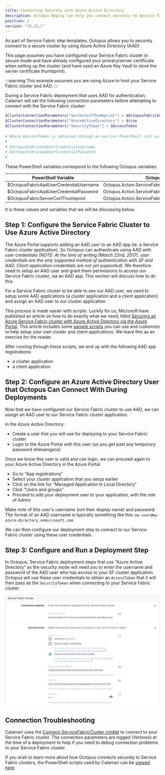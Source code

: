 ```yaml
---
title: Connecting Securely with Azure Active Directory
description: Octopus Deploy can help you connect securely to Service Fabric clusters using Azure Active Directory authentication.
position: 2
version: "[3.13,)"
---
```


As part of Service Fabric step templates, Octopus allows you to securely connect to a secure cluster by using Azure Active Directory (AAD).

This page assumes you have configured your Service Fabric cluster in secure mode and have already configured your primary/server certificate when setting up the cluster (and have used an Azure Key Vault to store the server certificate thumbprint).

:::warning
This example assumes you are using Azure to host your Service Fabric cluster and AAD.
:::

During a Service Fabric deployment that uses AAD for authentication, Calamari will set the following connection parameters before attempting to connect with the Service Fabric cluster:

```powershell
$ClusterConnectionParameters["ServerCertThumbprint"] = $OctopusFabricServerCertThumbprint
$ClusterConnectionParameters["AzureActiveDirectory"] = $true
$ClusterConnectionParameters["SecurityToken"] = $AccessToken

# Where $AccessToken is obtained through an earlier PowerShell call using the following variables:
#
# $OctopusFabricAadUserCredentialUsername
# $OctopusFabricAadUserCredentialPassword
#
```

These PowerShell variables correspond to the following Octopus variables:

| PowerShell Variable                      | Octopus Variable                                       |
| ---------------------------------------- | ------------------------------------------------------ |
| $OctopusFabricAadUserCredentialUsername  | Octopus.Action.ServiceFabric.AadUserCredentialUsername |
| $OctopusFabricAadUserCredentialPassword  | Octopus.Action.ServiceFabric.AadUserCredentialPassword |
| $OctopusFabricServerCertThumbprint       | Octopus.Action.ServiceFabric.ServerCertThumbprint      |

It is these values and variables that we will be discussing below.

## Step 1: Configure the Service Fabric Cluster to Use Azure Active Directory

The Azure Portal supports adding an AAD user to an AAD app (ie. a Service Fabric cluster application). So Octopus can authenticate using AAD with user credentials _(NOTE: At the time of writing (March 22nd, 2017), user credentials are the only supported method of authentication with SF and AAD. Client application credentials are not yet supported)_. We therefore need to setup an AAD user and grant them permissions to access our Service Fabric cluster, via an AAD app. This section will discuss how to do this.

For a Service Fabric cluster to be able to see our AAD user, we need to setup some AAD applications (a _cluster_ application and a _client_ application) and assign an AAD user to our cluster application.

This process is made easier with scripts. Luckily for us, Microsoft have published an article on how to do exactly what we need, titled [Securing an Azure Service Fabric cluster with Azure Active Directory via the Azure Portal](https://blogs.msdn.microsoft.com/ncdevguy/2017/01/09/securing-an-azure-service-fabric-cluster-with-azure-active-directory-via-the-azure-portal-2/). This article includes some [sample scripts](http://servicefabricsdkstorage.blob.core.windows.net/publicrelease/MicrosoftAzureServiceFabric-AADHelpers.zip) you can use and customize to help setup your own cluster and client applications. We leave this as an exercise for the reader.

After running through these scripts, we end up with the following AAD app registrations:

- a cluster application
- a client application

## Step 2: Configure an Azure Active Directory User that Octopus Can Connect With During Deployments

Now that we have configured our Service Fabric cluster to use AAD, we can assign an AAD user to our Service Fabric cluster application.

In the Azure Active Directory:

- Create a user that you will use for deploying to your Service Fabric cluster
- Login to the Azure Portal with this user (so you get past any temporary password shenanigans)

Once we know this user is valid and can login, we can proceed again to your Azure Active Directory in the Azure Portal:

- Go to "App registrations"
- Select your cluster application that you setup earlier
- Click on the link for "Managed Application In Local Directory"
- Click "Users and groups"
- Proceed to add your deployment user to your application, with the role of Admin

Make note of this user's username (_not_ their display name) and password. The format of an AAD username is typically something like this: `my-user@my-azure-directory.onmicrosoft.com`

We can then configure our deployment step to connect to our Service Fabric cluster using these user credentials.

## Step 3: Configure and Run a Deployment Step

In Octopus, Service Fabric deployment steps that use "Azure Active Directory" as the security mode will need you to enter the username and password of the AAD user who has access to your SF cluster application. Octopus will use these user credentials to obtain an `AccessToken` that it will then pass as the `SecurityToken` when connecting to your Service Fabric cluster.

![](secure-aad-template.png "width=300")

## Connection Troubleshooting

Calamari uses the [Connect-ServiceFabricCluster cmdlet](https://docs.microsoft.com/en-us/powershell/servicefabric/vlatest/connect-servicefabriccluster) to connect to your Service Fabric cluster. The connection parameters are logged (Verbose) at the time of a deployment to help if you need to debug connection problems to your Service Fabric cluster.

If you wish to learn more about how Octopus connects securely to Service Fabric clusters, the PowerShell scripts used by Calamari can be [viewed here](https://github.com/OctopusDeploy/Calamari/blob/master/source/Calamari.Azure/Scripts/AzureServiceFabricContext.ps1).
